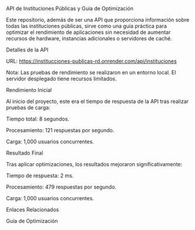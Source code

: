 API de Instituciones Públicas y Guía de Optimización

Este repositorio, además de ser una API que proporciona información sobre todas las instituciones públicas, sirve como una guía práctica para optimizar el rendimiento de aplicaciones sin necesidad de aumentar recursos de hardware, instancias adicionales o servidores de caché.

Detalles de la API

URL: https://institucciones-publicas-rd.onrender.com/api/instituciones

Nota: Las pruebas de rendimiento se realizaron en un entorno local. El servidor desplegado tiene recursos limitados.

Rendimiento Inicial

Al inicio del proyecto, este era el tiempo de respuesta de la API tras realizar pruebas de carga:



Tiempo total: 8 segundos.

Procesamiento: 121 respuestas por segundo.

Carga: 1,000 usuarios concurrentes.

Resultado Final

Tras aplicar optimizaciones, los resultados mejoraron significativamente:



Tiempo de respuesta: 2 ms.

Procesamiento: 479 respuestas por segundo.

Carga: 1,000 usuarios concurrentes.

Enlaces Relacionados

Guía de Optimización

